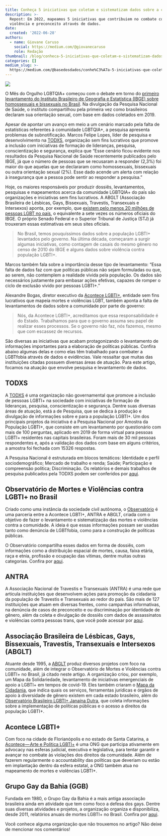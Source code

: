 ```yaml
---
title: Conheça 5 iniciativas que coletam e sistematizam dados sobre a comunidade 🌈
description: >-
  Repost: Em 2022, mapeamos 5 iniciativas que contribuiem no combate contra a
  violência e preconceito através de dados.
date:
  created: '2022-06-28'
authors:
  - name: Giovane Caruso
    social: https://medium.com/@giovanecaruso
    role: Redação
thumbnail: /blog/conheca-5-iniciativas-que-coletam-e-sistematizam-dados-sobre-a-comunidade/image_0.jpg
categories: []
medium_slug: >-
  https://medium.com/@basedosdados/conhe%C3%A7a-5-iniciativas-que-coletam-e-sistematizam-dados-sobre-a-comunidade-08b71616cb76
---
```


<Image src="/blog/conheca-5-iniciativas-que-coletam-e-sistematizam-dados-sobre-a-comunidade/image_0.jpg" caption="Photo by [Alexander Grey](https://unsplash.com/@sharonmccutcheon) on [Unsplash](https://unsplash.com)"/>

O Mês do Orgulho LGBTQIA+ começou com o debate em torno do [primeiro levantamento do Instituto Brasileiro de Geografia e Estatística (IBGE) sobre homossexuais e bissexuais no Brasil](https://g1.globo.com/jornal-nacional/noticia/2022/05/25/ibge-divulga-primeiro-levantamento-sobre-homossexuais-e-bissexuais-no-brasil.ghtml). Na divulgação da Pesquisa Nacional de Saúde, o instituto compartilhou pela primeira vez como brasileiros declaram sua orientação sexual, com base em dados coletados em 2019.

Apesar de apontar um avanço em meio a um cenário marcado pela falta de estatísticas referentes à comunidade LGBTQIA+, a pesquisa apresenta problemas de subnotificação. Marcos Felipe Lopes, líder de pesquisa e desenvolvimento na [TODXS](https://www.todxs.org/), organização sem fins lucrativos que promove a inclusão com iniciativas de formação de lideranças, pesquisa, conscientização e segurança, explica que “Esse cenário ficou evidente nos resultados da Pesquisa Nacional de Saúde recentemente publicados pelo IBGE, já que o número de pessoas que se recusaram a responder (2,3%) foi maior do que aquelas que se declararam como homossexuais, bissexuais ou outra orientação sexual (2%). Esse dado acende um alerta com relação à insegurança que a pessoa pode sentir ao responder a pesquisa.”

Hoje, os maiores responsáveis por produzir dossiês, levantamentos, pesquisas e mapeamentos acerca da comunidade LGBTQIA+ do país são organizações e iniciativas sem fins lucrativos. A ABGLT (Associação Brasileira de Lésbicas, Gays, Bissexuais, Travestis, Transexuais e Intersexos) aponta, por exemplo, que [existem pelo menos 20 milhões de pessoas LGBT no país](https://www.politize.com.br/lgbtfobia-brasil-fatos-numeros-polemicas/), o equivalente a sete vezes os números oficiais do IBGE. O próprio Senado Federal e o Superior Tribunal de Justiça (STJ) já trouxeram essas estimativas em seus sites oficiais.

<Blockquote>
No Brasil, temos pouquíssimos dados sobre a população LGBTI+ levantados pelo governo. Na última década, começaram a surgir algumas iniciativas, como contagem de casais do mesmo gênero no censo de 2010 do IBGE e alguns dados sobre violência contra população LGBTI+.
</Blockquote>

Marcos também fala sobre a importância desse tipo de levantamento: “Essa falta de dados faz com que políticas públicas não sejam formuladas ou que, ao serem, não contemplem a realidade vivida pela população. Os dados são necessários justamente para embasar ações efetivas, capazes de romper o ciclo de exclusão vivido por pessoas LGBTI+.”

Alexandre Bogas, diretor executivo da [Acontece LGBTI+](https://acontecelgbti.org/), entidade sem fins lucrativos que mapeia mortes e violências LGBT, também aponta a falta de levantamentos de dados sobre a comunidade por parte do governo:

<Blockquote>
Nós, da Acontece LGBTI+, acreditamos que essa responsabilidade é do Estado. Trabalhamos para que o governo assuma seu papel de realizar esses processos. Se o governo não faz, nós fazemos, mesmo que com escassez de recursos.
</Blockquote>

São diversas as iniciativas que acabam protagonizando o levantamento de informações importantes para a elaboração de políticas públicas. Confira abaixo algumas delas e como elas têm trabalhado para combater a LGBTfobia através de dados e evidências. Vale ressaltar que muitas das instituições citadas possuem diversas áreas de atuação. Para este artigo, focamos na atuação que envolve pesquisa e levantamento de dados.

## TODXS

A [TODXS](https://www.todxs.org/) é uma organização não governamental que promove a inclusão de pessoas LGBTI+ na sociedade com iniciativas de formação de lideranças, pesquisa, conscientização e segurança. Dentre suas diversas áreas de atuação, está a de Pesquisa, que se dedica à produção e divulgação de informações sobre e para a população LGBTI+. Um dos principais projetos da iniciativa é a Pesquisa Nacional por Amostra da População LGBTI+, que consiste em um levantamento por questionário com mais de 100 perguntas, aplicado em 2019 de forma virtual para pessoas LGBTI+ residentes nas capitais brasileiras. Foram mais de 30 mil pessoas respondentes e, após a validação dos dados com base em alguns critérios, a amostra foi fechada com 15326 respostas.

A Pesquisa Nacional é estruturada em blocos temáticos: Identidade e perfil sociodemográfico; Mercado de trabalho e renda; Saúde; Participação e compreensão política; Discriminação. Os relatórios e demais trabalhos de pesquisa publicados pela TODXS podem ser conferidos por [aqui](https://www.todxs.org/biblioteca/).

## Observatório de Mortes e Violências contra LGBTI+ no Brasil

Criado como uma instância da sociedade civil autônoma, o [Observatório](https://observatoriomorteseviolenciaslgbtibrasil.org/) é uma parceria entre a Acontece LGBTI+, ANTRA e ABGLT, criada com o objetivo de fazer o levantamento e sistematização das mortes e violências contra a comunidade. A ideia é que essas informações possam ser usadas tanto como denúncia de LGBTfobia, como para a construção de políticas públicas.

O Observatório compartilha esses dados em forma de dossiês, com informações como a distribuição espacial de mortes, causa, faixa etária, raça e etnia, profissão e ocupação das vítimas, dentre muitas outras categorias. Confira por [aqui](https://observatoriomorteseviolenciaslgbtibrasil.org/todos-dossies/mortes-lgbt-brasil/).

## ANTRA

A Associação Nacional de Travestis e Transexuais (ANTRA) é uma rede que articula instituições que desenvolvem ações para promoção da cidadania da população de Travestis e Transexuais ao redor do país. São mais de 127 instituições que atuam em diversas frentes, como campanhas informativas, na denúncia de casos de preconceito e ou discriminação por identidade de gênero, além da coleta e divulgação de dossiês com dados de assassinatos e violências contra pessoas trans, que você pode acessar por [aqui](https://antrabrasil.org/assassinatos/).

## Associação Brasileira de Lésbicas, Gays, Bissexuais, Travestis, Transexuais e Intersexos (ABGLT)

Atuante desde 1995, a [ABGLT](https://www.abglt.org/) produz diversos projetos com foco na comunidade, além de integrar o Observatório de Mortes e Violências contra LGBTI+ no Brasil, já citado neste artigo. A organização criou, por exemplo, um Mapa da Solidariedade, levantamento de iniciativas emergenciais de apoio a LGBTI+ em tempos de covid-19. Eles também criaram o [Mapa da Cidadania](https://www.abglt.org/mapa-da-cidadania), que indica quais os serviços, ferramentas jurídicas e órgãos de apoio à diversidade de gênero existem em cada estado brasileiro, além do [Observatório Brasileiro LGBTI+ Janaína Dutra](https://www.abglt.org/observatorio), que coleta informações sobre a implementação de políticas públicas e o acesso a direitos da população LGBTI+.

## Acontece LGBTI+

Com foco na cidade de Florianópolis e no estado de Santa Catarina, a [Acontece — Arte e Política LGBTI+](https://acontecelgbti.org/) é uma ONG que participa ativamente em advocacy nas esferas judicial, executiva e legislativa, para tentar garantir e avançar no combate às violações dos direitos da comunidade. Além de fazerem regularmente o accountability das políticas que deveriam ou estão em implantação dentro da esfera estatal, a ONG também atua no mapeamento de mortes e violências LGBTI+.

## Grupo Gay da Bahia (GGB)

Fundada em 1980, o Grupo Gay da Bahia é a mais antiga associação brasileira ainda em atividade que tem como foco a defesa dos gays. Dentre suas diversas atividades e projetos, a organização organiza e disponibiliza, desde 2011, relatórios anuais de mortes LGBTI+ no Brasil. Confira por [aqui](https://grupogaydabahia.com/relatorios-anuais-de-morte-de-lgbti/).

Você conhece alguma organização que não trouxemos no artigo? Não deixe de mencionar nos comentários!
